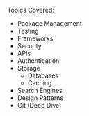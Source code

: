 Topics Covered:

- Package Management
- Testing
- Frameworks
- Security
- APIs
- Authentication
- Storage 
	- Databases
	- Caching
- Search Engines
- Design Patterns
- Git (Deep Dive) 
